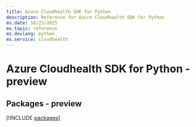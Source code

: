 ```yaml
---
title: Azure Cloudhealth SDK for Python
description: Reference for Azure Cloudhealth SDK for Python
ms.date: 10/23/2025
ms.topic: reference
ms.devlang: python
ms.service: cloudhealth
---
```

# Azure Cloudhealth SDK for Python - preview
## Packages - preview
[!INCLUDE [packages](cloudhealth-index.md)]
